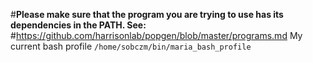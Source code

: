 #**Please make sure that the program you are trying to use has its dependencies in the PATH. See:**
#https://github.com/harrisonlab/popgen/blob/master/programs.md
My current bash profile
`/home/sobczm/bin/maria_bash_profile`

